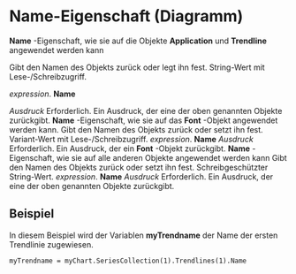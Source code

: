 
# Name-Eigenschaft (Diagramm)

 **Name** -Eigenschaft, wie sie auf die Objekte **Application** und **Trendline** angewendet werden kann

Gibt den Namen des Objekts zurück oder legt ihn fest. String-Wert mit Lese-/Schreibzugriff.

 _expression_. **Name**

 _Ausdruck_ Erforderlich. Ein Ausdruck, der eine der oben genannten Objekte zurückgibt.
 **Name** -Eigenschaft, wie sie auf das **Font** -Objekt angewendet werden kann.
Gibt den Namen des Objekts zurück oder setzt ihn fest. Variant-Wert mit Lese-/Schreibzugriff.
 _expression_. **Name**
 _Ausdruck_ Erforderlich. Ein Ausdruck, der ein **Font** -Objekt zurückgibt.
 **Name** -Eigenschaft, wie sie auf alle anderen Objekte angewendet werden kann
Gibt den Namen des Objekts zurück oder setzt ihn fest. Schreibgeschützter String-Wert.
 _expression_. **Name**
 _Ausdruck_ Erforderlich. Ein Ausdruck, der eine der oben genannten Objekte zurückgibt.

## Beispiel

In diesem Beispiel wird der Variablen  **myTrendname** der Name der ersten Trendlinie zugewiesen.


```
myTrendname = myChart.SeriesCollection(1).Trendlines(1).Name
```

